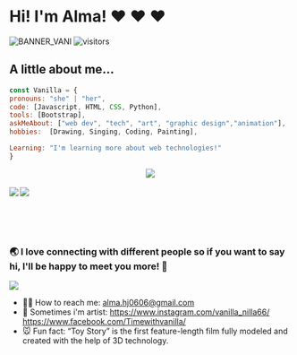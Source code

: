 # Hi! I'm Alma! ❤ ❤ ❤

![BANNER_VANI](https://user-images.githubusercontent.com/62974302/131444568-d0114ffa-8407-493a-8895-bda335aec62d.png)
![visitors](https://visitor-badge.glitch.me/badge?page_id=VanillaNilla.visitor-badge)
<!-- <img height="32" width="32" src="https://cdn.jsdelivr.net/npm/simple-icons@v5/icons/[ICON SLUG].svg" />
<img height="32" width="32" src="https://unpkg.com/simple-icons@v5/icons/[ICON SLUG].svg" /> -->
## A little about me...

  ```js
const Vanilla = {
  pronouns: "she" | "her",
  code: [Javascript, HTML, CSS, Python],
  tools: [Bootstrap],
  askMeAbout: ["web dev", "tech", "art", "graphic design","animation"],
  hobbies:  [Drawing, Singing, Coding, Painting],
  
  Learning: "I'm learning more about web technologies!"
}
```

<div align="center"><a href="https://github-profile-trophy.vercel.app">
  <img align="center" src="https://github-profile-trophy.vercel.app/?username=VanillaNilla&theme=dracula&row=1" />
</a></div>
<br>

<a href="https://github.com/anuraghazra/convoychat">
  <img align="left" src="https://github-readme-stats.vercel.app/api?username=VanillaNilla&show_icons=true&theme=tokyonight" />
</a>
<a href="https://github.com/anuraghazra/github-readme-stats">
  <img align="center" src="https://github-readme-stats.vercel.app/api/top-langs/?username=VanillaNilla&layout=compact" />
</a>

<br><br><br>

 ### 🌏 I love connecting with different people so if you want to say hi, I'll be happy to meet you more! 🧀

![](https://cdn.discordapp.com/attachments/862751877355798578/862760237131497522/BARRA.gif)
- 👋🏻 How to reach me: alma.hj0606@gmail.com
- 🎨 Sometimes i'm artist: 
              https://www.instagram.com/vanilla_nilla66/
              https://www.facebook.com/Timewithvanilla/
- 🐭 Fun fact: “Toy Story” is the first feature-length film fully modeled and created with the help of 3D technology.
